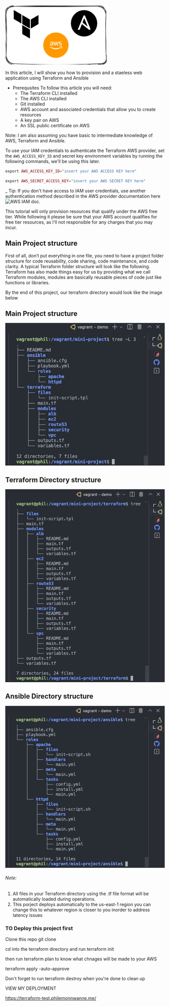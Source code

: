 ![integration](./images/Ansible_and_Terraform_Integration.png)

In this article, I will show you how to provision and a staeless web application using Terraform and Ansible

* Prerequsites
To follow this article you will need:
  * The Terraform CLI installed
  * The AWS CLI installed
  * Git installed
  * AWS account and associated credentials that allow you to create resources
  * A key pair on AWS
  * An SSL public certificate on AWS

 Note: I am also assuming you have basic to intermediate knowledge of AWS, Terraform and Ansible.

To use your IAM credentials to authenticate the Terraform AWS provider, set the `AWS_ACCESS_KEY_ID` and secret key environment variables by running the following commands, we'll be using this later.

```php
export AWS_ACCESS_KEY_ID="insert your AWS ACCESS KEY here"
```

```php
export AWS_SECRET_ACCESS_KEY="insert your AWS SECRET KEY here"
```

_ Tip: <span> If you don't have access to IAM user credentials, use another authentication method described in the AWS provider documentation here ![AWS IAM doc](https://aws.com). <span>

This tutorial will only provision resources that qualify under the <bold>AWS free tier<bold>. While following it please be sure that your AWS account qualifies for free tier resources, as I'll not responsible for any charges that you may incur.


## Main Project structure

First of all, don’t put everything in one file, you need to have a project folder structure for code reusability, code sharing, code maintenance, and code clarity. A typical Terraform folder structure will look like the following. Terraform has also made things easy for us by providing what we call Terraform modules, modules are basically reusable pieces of code just like functions or libraries.

By the end of this project, our terraform directory would look like the image below

## Main Project structure

![project structure](./images/mini_project_dir_structure.png)

## Terraform Directory structure

![project structure](./images/terraform_dir_structure.png)

## Ansible Directory structure

![project structure](./images/ansible_dir_structure.png)

###### Note: 
1. All files in your Terraform directory using the .tf file format will be automatically loaded during operations.
2. This porject deploys automatically to the us-east-1 region you can change this to whatever region is closer to you inorder to address latency issues

### TO Deploy this project first 

Clone this repo
git clone 

cd into the terraform directory and run terraform init

then run terraform plan to know what chnages will be made to your AWS

terraform apply -auto-approve

Don't forget to run terraform destroy when you're done to clean up


VIEW MY DEPLOYMENT

https://terraform-test.philemonnwanne.me/